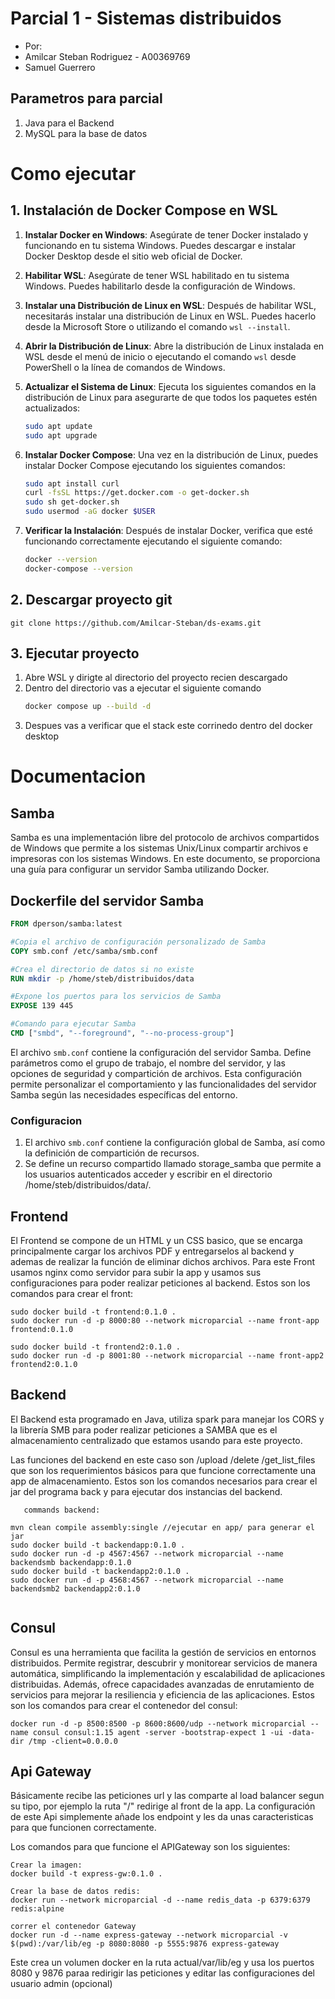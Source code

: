 # Parcial 1 - Sistemas distribuidos
- Por:
- Amilcar Steban Rodriguez - A00369769
- Samuel Guerrero

## Parametros para parcial
1. Java para el Backend
2. MySQL para la base de datos

# Como ejecutar
## 1. Instalación de Docker Compose en WSL

1. **Instalar Docker en Windows**: Asegúrate de tener Docker instalado y funcionando en tu sistema Windows. Puedes descargar e instalar Docker Desktop desde el sitio web oficial de Docker.

2. **Habilitar WSL**: Asegúrate de tener WSL habilitado en tu sistema Windows. Puedes habilitarlo desde la configuración de Windows.

3. **Instalar una Distribución de Linux en WSL**: Después de habilitar WSL, necesitarás instalar una distribución de Linux en WSL. Puedes hacerlo desde la Microsoft Store o utilizando el comando `wsl --install`.

4. **Abrir la Distribución de Linux**: Abre la distribución de Linux instalada en WSL desde el menú de inicio o ejecutando el comando `wsl` desde PowerShell o la línea de comandos de Windows.

5. **Actualizar el Sistema de Linux**: Ejecuta los siguientes comandos en la distribución de Linux para asegurarte de que todos los paquetes estén actualizados:
   ```bash
   sudo apt update
   sudo apt upgrade
6. **Instalar Docker Compose**: Una vez en la distribución de Linux, puedes instalar Docker Compose ejecutando los siguientes comandos:
   ```bash
   sudo apt install curl
   curl -fsSL https://get.docker.com -o get-docker.sh
   sudo sh get-docker.sh
   sudo usermod -aG docker $USER
7. **Verificar la Instalación**: Después de instalar Docker, verifica que esté funcionando correctamente ejecutando el siguiente comando:
   ```bash
   docker --version
   docker-compose --version

## 2. Descargar proyecto git
``git clone https://github.com/Amilcar-Steban/ds-exams.git``
## 3. Ejecutar proyecto
1. Abre WSL y dirigte al directorio del proyecto recien descargado
2. Dentro del directorio vas a ejecutar el siguiente comando
   ```bash
   docker compose up --build -d
3. Despues vas a verificar que el stack este corrinedo dentro del docker desktop

# Documentacion
## Samba
Samba es una implementación libre del protocolo de archivos compartidos de Windows que permite a los sistemas Unix/Linux compartir archivos e impresoras con los sistemas Windows. En este documento, se proporciona una guía para configurar un servidor Samba utilizando Docker.
## Dockerfile del servidor Samba
   ```Dockerfile
   FROM dperson/samba:latest

   #Copia el archivo de configuración personalizado de Samba
   COPY smb.conf /etc/samba/smb.conf

   #Crea el directorio de datos si no existe
   RUN mkdir -p /home/steb/distribuidos/data

   #Expone los puertos para los servicios de Samba
   EXPOSE 139 445

   #Comando para ejecutar Samba
   CMD ["smbd", "--foreground", "--no-process-group"]
```

El archivo `smb.conf` contiene la configuración del servidor Samba. Define parámetros como el grupo de trabajo, el nombre del servidor, y las opciones de seguridad y compartición de archivos. Esta configuración permite personalizar el comportamiento y las funcionalidades del servidor Samba según las necesidades específicas del entorno.

### Configuracion
1. El archivo `smb.conf` contiene la configuración global de Samba, así como la definición de compartición de recursos.
2. Se define un recurso compartido llamado storage_samba que permite a los usuarios autenticados acceder y escribir en el directorio /home/steb/distribuidos/data/.

## Frontend
El Frontend se compone de un HTML y un CSS basico, que se encarga principalmente cargar los archivos PDF y entregarselos al backend y ademas de realizar la función de eliminar dichos archivos. Para este Front usamos nginx como servidor para subir la app y usamos sus configuraciones para poder realizar peticiones al backend. Estos son los comandos para crear el front:

```
sudo docker build -t frontend:0.1.0 .
sudo docker run -d -p 8000:80 --network microparcial --name front-app frontend:0.1.0

sudo docker build -t frontend2:0.1.0 .
sudo docker run -d -p 8001:80 --network microparcial --name front-app2 frontend2:0.1.0
```



## Backend
El Backend esta programado en Java, utiliza spark para manejar los CORS y la librería SMB para poder realizar peticiones a SAMBA que es el almacenamiento centralizado que estamos usando para este proyecto.

Las funciones del backend en este caso son /upload /delete /get_list_files que son los requerimientos básicos para que funcione correctamente una app de almacenamiento. Estos son los comandos necesarios para crear el jar del programa back y para ejecutar dos instancias del backend.

```
   commands backend:

mvn clean compile assembly:single //ejecutar en app/ para generar el jar
sudo docker build -t backendapp:0.1.0 .
sudo docker run -d -p 4567:4567 --network microparcial --name backendsmb backendapp:0.1.0
sudo docker build -t backendapp2:0.1.0 .
sudo docker run -d -p 4568:4567 --network microparcial --name backendsmb2 backendapp2:0.1.0


```

## Consul 
Consul es una herramienta que facilita la gestión de servicios en entornos distribuidos. Permite registrar, descubrir y monitorear servicios de manera automática, simplificando la implementación y escalabilidad de aplicaciones distribuidas. Además, ofrece capacidades avanzadas de enrutamiento de servicios para mejorar la resiliencia y eficiencia de las aplicaciones. Estos son los comandos para crear el contenedor del consul:

```
docker run -d -p 8500:8500 -p 8600:8600/udp --network microparcial --name consul consul:1.15 agent -server -bootstrap-expect 1 -ui -data-dir /tmp -client=0.0.0.0
```

## Api Gateway
Básicamente recibe las peticiones url y las comparte al load balancer segun su tipo, por ejemplo la ruta "/" redirige al front de la app. La configuración de este Api simplemente añade los endpoint y les da unas caracteristicas para que funcionen correctamente.

Los comandos para que funcione el APIGateway son los siguientes:
```
Crear la imagen:
docker build -t express-gw:0.1.0 .

Crear la base de datos redis:
docker run --network microparcial -d --name redis_data -p 6379:6379 redis:alpine

correr el contenedor Gateway
docker run -d --name express-gateway --network microparcial -v $(pwd):/var/lib/eg -p 8080:8080 -p 5555:9876 express-gateway
```
Este crea un volumen docker en la ruta actual/var/lib/eg y usa los puertos 8080 y 9876 paraa redirigir las peticiones y editar las configuraciones del usuario admin (opcional)
